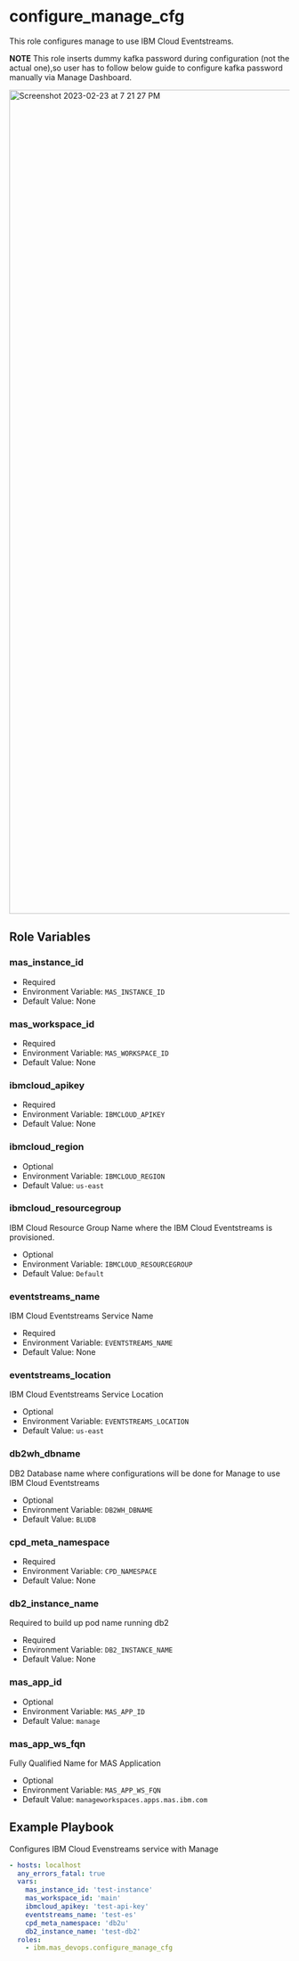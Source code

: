 configure_manage_cfg
===

This role configures manage to use IBM Cloud Eventstreams.

**NOTE**
This role inserts dummy kafka password during configuration (not the actual one),so user has to follow below guide to configure kafka password manually via Manage Dashboard.

<img width="1479" alt="Screenshot 2023-02-23 at 7 21 27 PM" src="https://user-images.githubusercontent.com/100187956/220930223-bd3f2cab-3eb9-4ae4-86f9-e5f6480bc22d.png">



Role Variables
--------------

### mas_instance_id

- Required
- Environment Variable: `MAS_INSTANCE_ID`
- Default Value: None

### mas_workspace_id

- Required
- Environment Variable: `MAS_WORKSPACE_ID`
- Default Value: None

### ibmcloud_apikey

- Required
- Environment Variable: `IBMCLOUD_APIKEY`
- Default Value: None

### ibmcloud_region

- Optional
- Environment Variable: `IBMCLOUD_REGION`
- Default Value: `us-east`

### ibmcloud_resourcegroup
IBM Cloud Resource Group Name where the IBM Cloud Eventstreams is provisioned.
- Optional
- Environment Variable: `IBMCLOUD_RESOURCEGROUP`
- Default Value: `Default`

### eventstreams_name
IBM Cloud Eventstreams Service Name
- Required
- Environment Variable: `EVENTSTREAMS_NAME`
- Default Value: None

### eventstreams_location
IBM Cloud Eventstreams Service Location
- Optional
- Environment Variable: `EVENTSTREAMS_LOCATION`
- Default Value: `us-east`

### db2wh_dbname
DB2 Database name where configurations will be done for Manage to use IBM Cloud Eventstreams
- Optional
- Environment Variable: `DB2WH_DBNAME`
- Default Value: `BLUDB`

### cpd_meta_namespace

- Required
- Environment Variable: `CPD_NAMESPACE`
- Default Value: None

### db2_instance_name
Required to build up pod name running db2

- Required
- Environment Variable: `DB2_INSTANCE_NAME`
- Default Value: None

### mas_app_id

- Optional
- Environment Variable: `MAS_APP_ID`
- Default Value: `manage`

### mas_app_ws_fqn
Fully Qualified Name for MAS Application
- Optional
- Environment Variable: `MAS_APP_WS_FQN`
- Default Value: `manageworkspaces.apps.mas.ibm.com`

Example Playbook
----------------
Configures IBM Cloud Evenstreams service with Manage

```yaml
- hosts: localhost
  any_errors_fatal: true
  vars:
    mas_instance_id: 'test-instance'
    mas_workspace_id: 'main'
    ibmcloud_apikey: 'test-api-key'
    eventstreams_name: 'test-es'
    cpd_meta_namespace: 'db2u'
    db2_instance_name: 'test-db2'
  roles:
    - ibm.mas_devops.configure_manage_cfg
```
